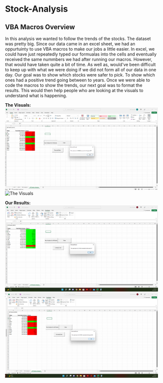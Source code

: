 # Stock-Analysis
## VBA Macros Overview
In this analysis we wanted to follow the trends of the stocks. The dataset was pretty big. Since our data came in an excel sheet, we had an oppurtuinty to use VBA macros to make our jobs a little easier. In excel, we could have just repeatedly typed our formualas into the cells and eventually received the same nummbers we had after running our macros. However, that would have taken quite a bit of time. As well as, would've been difficult to keep up with what we were doing if we did not form all of our data in one day. Our goal was to show which stocks were safer to pick. To show which ones had a positive trend going between to years. Once we were able to code the macros to show the trends, our next goal was to format the results. This would then help people who are looking at the visuals to understand what is happening.

**The Visuals:**
![The Visuals](https://github.com/Aceofhearts1/Stock-Analysis/blob/main/Resources/VBA_Challenge_Not_Refactored_2017.png)
![The Visuals]()

**Our Results:**
![The Results from 2017](https://github.com/Aceofhearts1/Stock-Analysis/blob/main/Resources/VBA_Challenge_2017.png)
![The Results from 2018](https://github.com/Aceofhearts1/Stock-Analysis/blob/main/Resources/VBA_Challenge_2018.png)
